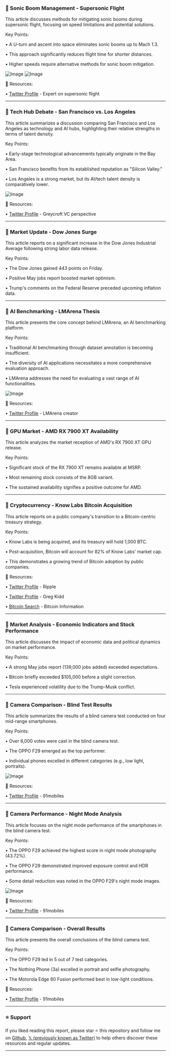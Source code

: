 ### 🤖 Sonic Boom Management - Supersonic Flight

This article discusses methods for mitigating sonic booms during supersonic flight, focusing on speed limitations and potential solutions.

Key Points:

• A U-turn and ascent into space eliminates sonic booms up to Mach 1.3.


• This approach significantly reduces flight time for shorter distances.


•  Higher speeds require alternative methods for sonic boom mitigation.


![Image](https://pbs.twimg.com/amplify_video_thumb/1931146598584901632/img/M0bZJ1b2eQh57r0q.jpg)
![Image](https://pbs.twimg.com/media/GsyK4JfWMAAyP89?format=jpg&name=240x240)

🔗 Resources:

• [Twitter Profile](https://x.com/bscholl) - Expert on supersonic flight


---

### 🤖 Tech Hub Debate - San Francisco vs. Los Angeles

This article summarizes a discussion comparing San Francisco and Los Angeles as technology and AI hubs, highlighting their relative strengths in terms of talent density.

Key Points:

•  Early-stage technological advancements typically originate in the Bay Area.


• San Francisco benefits from its established reputation as "Silicon Valley."


• Los Angeles is a strong market, but its AI/tech talent density is comparatively lower.


![Image](https://pbs.twimg.com/amplify_video_thumb/1931126463878864896/img/9DKXb8K_hD6ww_gG.jpg)

🔗 Resources:

• [Twitter Profile](https://x.com/dsettle) - Greycroft VC perspective


---

### 🤖 Market Update - Dow Jones Surge

This article reports on a significant increase in the Dow Jones Industrial Average following strong labor data release.

Key Points:

• The Dow Jones gained 443 points on Friday.


• Positive May jobs report boosted market optimism.


•  Trump's comments on the Federal Reserve preceded upcoming inflation data.


---

### 🤖 AI Benchmarking - LMArena Thesis

This article presents the core concept behind LMArena, an AI benchmarking platform.

Key Points:

• Traditional AI benchmarking through dataset annotation is becoming insufficient.


• The diversity of AI applications necessitates a more comprehensive evaluation approach.


• LMArena addresses the need for evaluating a vast range of AI functionalities.


![Image](https://pbs.twimg.com/amplify_video_thumb/1931085943005650944/img/8Sqze5tnR-RwJbQA.jpg)

🔗 Resources:

• [Twitter Profile](https://x.com/ml_angelopoulos) - LMArena creator


---

### 🚀 GPU Market - AMD RX 7900 XT Availability

This article analyzes the market reception of AMD's RX 7900 XT GPU release.

Key Points:

• Significant stock of the RX 7900 XT remains available at MSRP.


•  Most remaining stock consists of the 8GB variant.


• The sustained availability signifies a positive outcome for AMD.


---

### 🚀 Cryptocurrency - Know Labs Bitcoin Acquisition

This article reports on a public company's transition to a Bitcoin-centric treasury strategy.

Key Points:

• Know Labs is being acquired, and its treasury will hold 1,000 BTC.


•  Post-acquisition, Bitcoin will account for 82% of Know Labs' market cap.


• This demonstrates a growing trend of Bitcoin adoption by public companies.


🔗 Resources:

• [Twitter Profile](https://x.com/Ripple) - Ripple


• [Twitter Profile](https://x.com/gregkidd) - Greg Kidd


• [Bitcoin Search](https://x.com/search?q=%24BTC&src=cashtag_click) - Bitcoin Information


---

### 🤖 Market Analysis - Economic Indicators and Stock Performance

This article discusses the impact of economic data and political dynamics on market performance.

Key Points:

• A strong May jobs report (139,000 jobs added) exceeded expectations.


• Bitcoin briefly exceeded $105,000 before a slight correction.


• Tesla experienced volatility due to the Trump-Musk conflict.



---

### 🤖 Camera Comparison - Blind Test Results

This article summarizes the results of a blind camera test conducted on four mid-range smartphones.

Key Points:

• Over 6,000 votes were cast in the blind camera test.


• The OPPO F29 emerged as the top performer.


•  Individual phones excelled in different categories (e.g., low light, portraits).


![Image](https://pbs.twimg.com/media/Gsw39iBXgAAlNXG?format=jpg&name=small)

🔗 Resources:

• [Twitter Profile](https://x.com/91mobiles) - 91mobiles


---

### 🤖 Camera Performance - Night Mode Analysis

This article focuses on the night mode performance of the smartphones in the blind camera test.


Key Points:

• The OPPO F29 achieved the highest score in night mode photography (43.72%).


•  The OPPO F29 demonstrated improved exposure control and HDR performance.


• Some detail reduction was noted in the OPPO F29's night mode images.


![Image](https://pbs.twimg.com/media/Gsw41fsWAAAdUqd?format=jpg&name=small)

🔗 Resources:

• [Twitter Profile](https://x.com/91mobiles) - 91mobiles



---

### 🤖 Camera Comparison - Overall Results

This article presents the overall conclusions of the blind camera test.

Key Points:

• The OPPO F29 led in 5 out of 7 test categories.


• The Nothing Phone (3a) excelled in portrait and selfie photography.


•  The Motorola Edge 60 Fusion performed best in low-light conditions.


🔗 Resources:

• [Twitter Profile](https://x.com/91mobiles) - 91mobiles


---

### ⭐️ Support

If you liked reading this report, please star ⭐️ this repository and follow me on [Github](https://github.com/Drix10), [𝕏 (previously known as Twitter)](https://x.com/DRIX_10_) to help others discover these resources and regular updates.

---